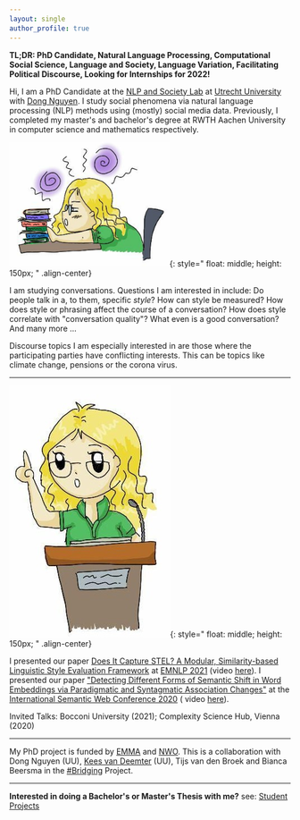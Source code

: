 ```yaml
---
layout: single
author_profile: true
---
```


**TL;DR: PhD Candidate, Natural Language Processing, Computational Social Science, Language and Society, Language Variation, Facilitating Political Discourse, Looking for Internships for 2022!**

Hi, I am a PhD Candidate at the [NLP and Society Lab](https://nlpsoc.github.io/) at [Utrecht University](https://www.uu.nl/en) with [Dong Nguyen](https://dongnguyen.nl/). I study social phenomena via natural language processing (NLP) methods using (mostly) social media data. Previously, I completed my master's and bachelor's degree at RWTH Aachen University in computer science and mathematics  respectively.

![drawn Anna research](./assets/images/research.PNG){: style=" float: middle; height: 150px; " .align-center}

I am studying conversations. Questions I am interested in include: Do people talk in a, to them, specific *style*? How can style be measured? How does style or phrasing affect the course of a conversation? How does style correlate with "conversation quality"? What even is a good conversation? And many more ...

Discourse topics I am especially interested in are those where the participating parties have conflicting interests. This can be topics like climate change, pensions or the corona virus.

---

![drawn Anna presents](./assets/images/talk.jpg){: style=" float: middle; height: 150px; " .align-center}

I presented our paper [Does It Capture STEL? A Modular, Similarity-based Linguistic Style Evaluation Framework](https://aclanthology.org/2021.emnlp-main.569/) at [EMNLP 2021](https://2021.emnlp.org/) (video [here](https://www.youtube.com/watch?v=WPbxyOrDK6w)). I presented our paper  ["Detecting Different Forms of Semantic Shift in Word Embeddings via Paradigmatic and Syntagmatic Association Changes"](https://annawegmann.github.io/pdf/Detecting-Different-Forms-of-Semantic-Shift.pdf) at the [International Semantic Web Conference 2020](https://iswc2020.semanticweb.org/) ( video [here](https://www.youtube.com/watch?v=V8M8-8-TteA)).  

Invited Talks: Bocconi University (2021); Complexity Science Hub, Vienna (2020)

---

My PhD project is funded by [EMMA](https://www.emma.nl/) and [NWO](https://www.nwo.nl/en). This is a collaboration with Dong Nguyen (UU), [Kees van Deemter](https://www.uu.nl/staff/CJvanDeemter?t=0) (UU),  Tijs van den Broek and Bianca Beersma in the [#Bridging](https://nwo-bridging.github.io/) Project. 

---

**Interested in doing a Bachelor's or Master's Thesis with me?** see: [Student Projects](https://annawegmann.github.io/thesis/)




